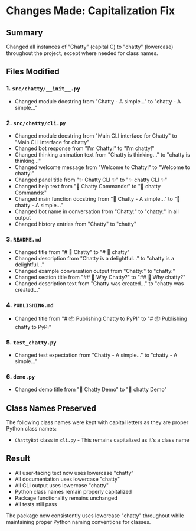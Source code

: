 # Changes Made: Capitalization Fix

## Summary
Changed all instances of "Chatty" (capital C) to "chatty" (lowercase) throughout the project, except where needed for class names.

## Files Modified

### 1. `src/chatty/__init__.py`
- Changed module docstring from "Chatty - A simple..." to "chatty - A simple..."

### 2. `src/chatty/cli.py`
- Changed module docstring from "Main CLI interface for Chatty" to "Main CLI interface for chatty"
- Changed bot response from "I'm Chatty!" to "I'm chatty!"
- Changed thinking animation text from "Chatty is thinking..." to "chatty is thinking..."
- Changed welcome message from "Welcome to Chatty!" to "Welcome to chatty!"
- Changed panel title from "✨ Chatty CLI ✨" to "✨ chatty CLI ✨"
- Changed help text from "🤖 Chatty Commands:" to "🤖 chatty Commands:"
- Changed main function docstring from "🎉 Chatty - A simple..." to "🎉 chatty - A simple..."
- Changed bot name in conversation from "Chatty:" to "chatty:" in all output
- Changed history entries from "Chatty" to "chatty"

### 3. `README.md`
- Changed title from "# 🎉 Chatty" to "# 🎉 chatty"
- Changed description from "Chatty is a delightful..." to "chatty is a delightful..."
- Changed example conversation output from "Chatty:" to "chatty:"
- Changed section title from "## 🌟 Why Chatty?" to "## 🌟 Why chatty?"
- Changed description text from "Chatty was created..." to "chatty was created..."

### 4. `PUBLISHING.md`
- Changed title from "# 📦 Publishing Chatty to PyPI" to "# 📦 Publishing chatty to PyPI"

### 5. `test_chatty.py`
- Changed test expectation from "Chatty - A simple..." to "chatty - A simple..."

### 6. `demo.py`
- Changed demo title from "🎉 Chatty Demo" to "🎉 chatty Demo"

## Class Names Preserved
The following class names were kept with capital letters as they are proper Python class names:
- `ChattyBot` class in `cli.py` - This remains capitalized as it's a class name

## Result
- All user-facing text now uses lowercase "chatty"
- All documentation uses lowercase "chatty"
- All CLI output uses lowercase "chatty"
- Python class names remain properly capitalized
- Package functionality remains unchanged
- All tests still pass

The package now consistently uses lowercase "chatty" throughout while maintaining proper Python naming conventions for classes.